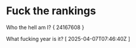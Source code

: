 # Fuck the rankings

Who the hell am I?
{ 24167608 }

What fucking year is it?
[ 2025-04-07T07:46:40Z ]
